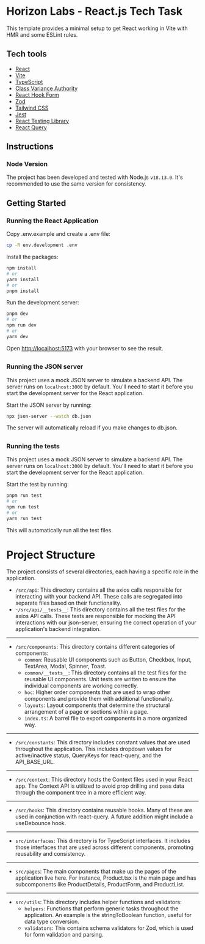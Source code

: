 # Horizon Labs - React.js Tech Task

This template provides a minimal setup to get React working in Vite with HMR and some ESLint rules.

## Tech tools

- [React](https://react.dev)
- [Vite](https://vitejs.dev)
- [TypeScript](https://www.typescriptlang.org)
- [Class Variance Authority](https://cva.style/docs)
- [React Hook Form](https://react-hook-form.com)
- [Zod](https://zod.dev)
- [Tailwind CSS](https://tailwindcss.com)
- [Jest](https://jestjs.io)
- [React Testing Library](https://testing-library.com)
- [React Query](https://tanstack.com/query/v3)

## Instructions

### Node Version

The project has been developed and tested with Node.js `v18.13.0`. It's recommended to use the same version for consistency.

## Getting Started

### Running the React Application

Copy .env.example and create a .env file:

```bash
cp -R env.development .env
```

Install the packages:

```bash
npm install
# or
yarn install
# or
pnpm install
```

Run the development server:

```bash
pnpm dev
# or
npm run dev
# or
yarn dev
```

Open [http://localhost:5173](http://localhost:5173) with your browser to see the result.

##

### Running the JSON server

This project uses a mock JSON server to simulate a backend API. The server runs on `localhost:3000` by default. You'll need to start it before you start the development server for the React application.

Start the JSON server by running:

```bash
npx json-server --watch db.json
```

The server will automatically reload if you make changes to db.json.

##

### Running the tests

This project uses a mock JSON server to simulate a backend API. The server runs on `localhost:3000` by default. You'll need to start it before you start the development server for the React application.

Start the test by running:

```bash
pnpm run test
# or
npm run test
# or
yarn run test

```

This will automatically run all the test files.

##

# Project Structure

The project consists of several directories, each having a specific role in the application.

- `/src/api`: This directory contains all the axios calls responsible for interacting with your backend API. These calls are segregated into separate files based on their functionality.
- -`/src/api/__tests__`: This directory contains all the test files for the axios API calls. These tests are responsible for mocking the API interactions with our json-server, ensuring the correct operation of your application's backend integration.

---

- `/src/components`: This directory contains different categories of components:
  - `common`: Reusable UI components such as Button, Checkbox, Input, TextArea, Modal, Spinner, Toast.
  - `common/__tests__`: This directory contains all the test files for the reusable UI components. Unit tests are written to ensure the individual components are working correctly.
  - `hoc`: Higher order components that are used to wrap other components and provide them with additional functionality.
  - `layouts`: Layout components that determine the structural arrangement of a page or sections within a page.
  - `index.ts`: A barrel file to export components in a more organized way.

---

- `/src/constants`: This directory includes constant values that are used throughout the application. This includes dropdown values for active/inactive status, QueryKeys for react-query, and the API_BASE_URL.

---

- `/src/context`: This directory hosts the Context files used in your React app. The Context API is utilized to avoid prop drilling and pass data through the component tree in a more efficient way.

---

- `/src/hooks`: This directory contains reusable hooks. Many of these are used in conjunction with react-query. A future addition might include a useDebounce hook.

---

- `src/interfaces`: This directory is for TypeScript interfaces. It includes those interfaces that are used across different components, promoting reusability and consistency.

---

- `src/pages`: The main components that make up the pages of the application live here. For instance, Product.tsx is the main page and has subcomponents like ProductDetails, ProductForm, and ProductList.

---

- `src/utils`: This directory includes helper functions and validators:
  - `helpers`: Functions that perform generic tasks throughout the application. An example is the stringToBoolean function, useful for data type conversion.
  - `validators`: This contains schema validators for Zod, which is used for form validation and parsing.
